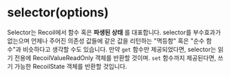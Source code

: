 # selector(options)

Selector는 Recoil에서 함수 혹은  **파생된 상태** 를 대표합니다. selector를 부수효과가 없는으며 언제나 주어진 의존성 값들에 같은 값을 리턴하는 "멱등함" 혹은 "순수 함수"과 비슷하다고 생각할 수도 있습니다. 만약 `get` 함수만 제공되었다면, selector는 읽기 전용에 RecoilValueReadOnly 객체를 반환할 것이며. `set` 함수까지 제공된다면, 쓰기 가능한 RecoilState 객체를 반환할 것입니다.

